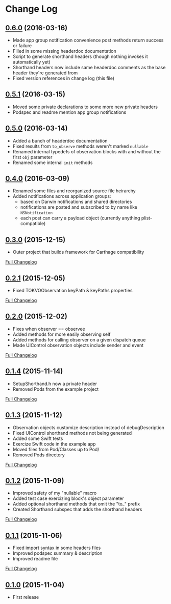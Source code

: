 # Change Log

## [0.6.0](https://github.com/jpmhouston/TotalObserver/tree/0.6.0) (2016-03-16)

- Made app group notification convenience post methods return success or failure
- Filled in some missing headerdoc documentation
- Script to generate shorthand headers (though nothing invokes it automatically yet)
- Shorthand headers now include same headerdoc comments as the base header they're generated from
- Fixed version references in change log (this file)

## [0.5.1](https://github.com/jpmhouston/TotalObserver/tree/0.5.1) (2016-03-15)

- Moved some private declarations to some more new private headers
- Podspec and readme mention app group notifications

## [0.5.0](https://github.com/jpmhouston/TotalObserver/tree/0.5.0) (2016-03-14)

- Added a bunch of headerdoc documentation
- Fixed results from `to_observe` methods weren't marked `nullable`
- Renamed internal typedefs of observation blocks with and without the first `obj` parameter
- Renamed some internal `init` methods

## [0.4.0](https://github.com/jpmhouston/TotalObserver/tree/0.4.0) (2016-03-09)

- Renamed some files and reorganized source file heirarchy
- Added notifications across application groups:
	- based on Darwin notifications and shared directories
	- notifications are posted and subscribed to by name like `NSNotification`
	- each post can carry a payload object (currently anything plist-compatible)

## [0.3.0](https://github.com/jpmhouston/TotalObserver/tree/0.3.0) (2015-12-15)

- Outer project that builds framework for Carthage compatibility

[Full Changelog](https://github.com/jpmhouston/TotalObserver/compare/0.2.1...0.3.0)

## [0.2.1](https://github.com/jpmhouston/TotalObserver/tree/0.2.1) (2015-12-05)

- Fixed TOKVOObservation keyPath & keyPaths properties

[Full Changelog](https://github.com/jpmhouston/TotalObserver/compare/0.2.0...0.2.1)

## [0.2.0](https://github.com/jpmhouston/TotalObserver/tree/0.2.0) (2015-12-02)

- Fixes when observer == observee
- Added methods for more easily observing self
- Added methods for calling observer on a given dispatch queue
- Made UIControl observation objects include sender and event

[Full Changelog](https://github.com/jpmhouston/TotalObserver/compare/0.1.4...0.2.0)

## [0.1.4](https://github.com/jpmhouston/TotalObserver/tree/0.1.4) (2015-11-14)

- SetupShorthand.h now a private header
- Removed Pods from the example project

[Full Changelog](https://github.com/jpmhouston/TotalObserver/compare/0.1.3...0.1.4)

## [0.1.3](https://github.com/jpmhouston/TotalObserver/tree/0.1.3) (2015-11-12)

- Observation objects customize description instead of debugDescription
- Fixed UIControl shorthand methods not being generated
- Added some Swift tests
- Exercize Swift code in the example app
- Moved files from Pod/Classes up to Pod/
- Removed Pods directory

[Full Changelog](https://github.com/jpmhouston/TotalObserver/compare/0.1.2...0.1.3)

## [0.1.2](https://github.com/jpmhouston/TotalObserver/tree/0.1.2) (2015-11-09)

- Improved safety of my "nullable" macro
- Added test case exercizing block's object parameter
- Added optional shorthand methods that omit the "to_" prefix
- Created Shorthand subspec that adds the shorthand headers

[Full Changelog](https://github.com/jpmhouston/TotalObserver/compare/0.1.1...0.1.2)
 
## [0.1.1](https://github.com/jpmhouston/TotalObserver/tree/0.1.1) (2015-11-06)

- Fixed import syntax in some headers files
- Improved podspec summary & description
- Improved readme file

[Full Changelog](https://github.com/jpmhouston/TotalObserver/compare/0.1.0...0.1.1)

## [0.1.0](https://github.com/jpmhouston/TotalObserver/tree/0.1.0) (2015-11-04)

- First release
